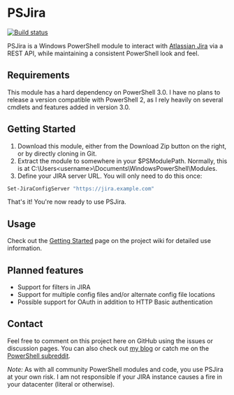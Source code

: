 # PSJira

[![Build status](https://ci.appveyor.com/api/projects/status/rog7nhvpfu58xrxu?svg=true)](https://ci.appveyor.com/project/JoshuaT/psjira)

PSJira is a Windows PowerShell module to interact with [Atlassian Jira](https://www.atlassian.com/software/jira) via a REST API, while maintaining a consistent PowerShell look and feel.

## Requirements

This module has a hard dependency on PowerShell 3.0.  I have no plans to release a version compatible with PowerShell 2, as I rely heavily on several cmdlets and features added in version 3.0.

## Getting Started

1. Download this module, either from the Download Zip button on the right, or by directly cloning in Git.
2. Extract the module to somewhere in your $PSModulePath.  Normally, this is at C:\Users\<username>\Documents\WindowsPowerShell\Modules.
3. Define your JIRA server URL.  You will only need to do this once:
```powershell
Set-JiraConfigServer "https://jira.example.com"
```

That's it!  You're now ready to use PSJira.

## Usage

Check out the [Getting Started](https://github.com/replicaJunction/PSJira/wiki/Getting-Started) page on the project wiki for detailed use information.

## Planned features

* Support for filters in JIRA
* Support for multiple config files and/or alternate config file locations
* Possible support for OAuth in addition to HTTP Basic authentication

## Contact

Feel free to comment on this project here on GitHub using the issues or discussion pages.  You can also check out [my blog](http://replicajunction.github.io/) or catch me on the [PowerShell subreddit](https://www.reddit.com/r/powershell).

*Note:* As with all community PowerShell modules and code, you use PSJira at your own risk.  I am not responsible if your JIRA instance causes a fire in your datacenter (literal or otherwise).
